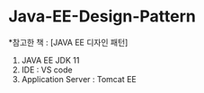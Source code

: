 # Java-EE-Design-Pattern

*참고한 책 : [JAVA EE 디자인 패턴]

1. JAVA EE JDK 11
2. IDE : VS code
3. Application Server : Tomcat EE
